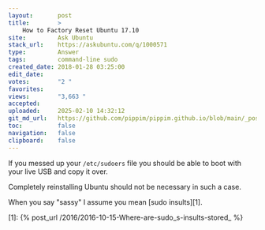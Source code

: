 ```yaml
---
layout:       post
title:        >
    How to Factory Reset Ubuntu 17.10
site:         Ask Ubuntu
stack_url:    https://askubuntu.com/q/1000571
type:         Answer
tags:         command-line sudo
created_date: 2018-01-28 03:25:00
edit_date:    
votes:        "2 "
favorites:    
views:        "3,663 "
accepted:     
uploaded:     2025-02-10 14:32:12
git_md_url:   https://github.com/pippim/pippim.github.io/blob/main/_posts/2018/2018-01-28-How-to-Factory-Reset-Ubuntu-17.10.md
toc:          false
navigation:   false
clipboard:    false
---
```


If you messed up your `/etc/sudoers` file you should be able to boot with your live USB and copy it over.

Completely reinstalling Ubuntu should not be necessary in such a case. 

When you say "sassy" I assume you mean [sudo insults][1].

  [1]: {% post_url /2016/2016-10-15-Where-are-sudo_s-insults-stored_ %}
